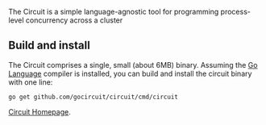 
The Circuit is a simple language-agnostic tool for programming process-level concurrency across a cluster


Build and install
-----------------

The Circuit comprises a single, small (about 6MB)  binary.
Assuming the [Go Language](http://golang.org) compiler is installed,
you can build and install the circuit binary with one line:

	go get github.com/gocircuit/circuit/cmd/circuit


[Circuit Homepage](http://gocircuit.org).
